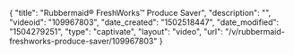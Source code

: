{
    "title": "Rubbermaid&reg; FreshWorks&trade; Produce Saver",
    "description": "",
    "videoid": "109967803",
    "date_created": "1502518447",
    "date_modified": "1504279251",
    "type": "captivate",
    "layout": "video",
    "url": "\/v\/rubbermaid-freshworks-produce-saver\/109967803"
}